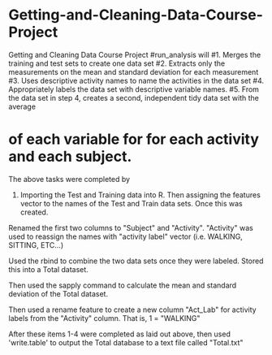 # Getting-and-Cleaning-Data-Course-Project
Getting and Cleaning Data Course Project
#run_analysis will
#1. Merges the training and test sets to create one data set
#2. Extracts only the measurements on the mean and standard deviation for each measurement
#3. Uses descriptive activity names to name the activities in the data set
#4. Appropriately labels the data set with descriptive variable names. 
#5. From the data set in step 4, creates a second, independent tidy data set with the average 
#   of each variable for for each activity and each subject. 

The above tasks were completed by 
1. Importing the Test and Training data into R. Then assigning the features vector to the names of the Test and Train data sets. Once this was created. 

Renamed the first two columns to "Subject" and "Activity". "Activity" was used to reassign the names with "activity label" vector (i.e. WALKING, SITTING, ETC...) 

Used the rbind to combine the two data sets once they were labeled. Stored this into a Total dataset. 

Then used the sapply command to calculate the mean and standard deviation of the Total dataset. 

Then used a rename feature to create a new column "Act_Lab" for activity labels from the "Activity" column. That is, 1 = "WALKING" 

After these items 1-4 were completed as laid out above, then used 'write.table' to output the Total database to a text file called
"Total.txt" 


